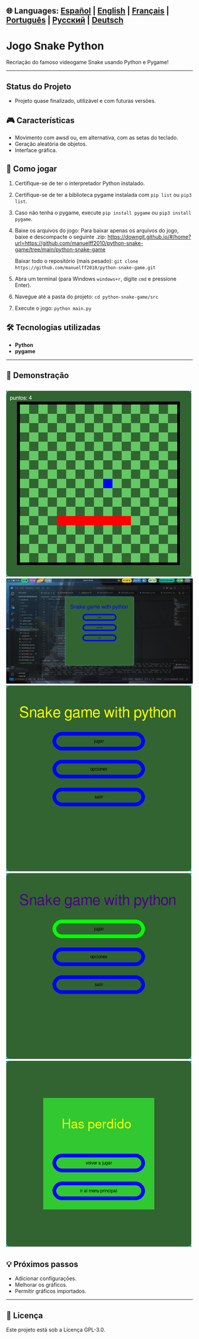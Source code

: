🌐 **Languages:** [Español](../README.md) | [English](README.en.md) | [Français](README.fr.md) | [Português](README.pt.md) | [Русский](README.ru.md) | [Deutsch](README.de.md)
---
# Jogo Snake Python

Recriação do famoso videogame Snake usando Python e Pygame!

---
## Status do Projeto
* Projeto quase finalizado, utilizável e com futuras versões.
## 🎮 Características

* Movimento com awsd ou, em alternativa, com as setas do teclado.
* Geração aleatória de objetos.
* Interface gráfica.

## 🚀 Como jogar

1. Certifique-se de ter o interpretador Python instalado.
2. Certifique-se de ter a biblioteca pygame instalada com `pip list` ou `pip3 list`.
3. Caso não tenha o pygame, execute `pip install pygame` ou `pip3 install pygame`.
4. Baixe os arquivos do jogo:
   Para baixar apenas os arquivos do jogo, baixe e descompacte o seguinte .zip:
   https://downgit.github.io/#/home?url=https://github.com/manuelff2010/python-snake-game/tree/main/python-snake-game

   Baixar todo o repositório (mais pesado):
   `git clone https://github.com/manuelff2010/python-snake-game.git`
5. Abra um terminal (para Windows `windows+r`, digite `cmd` e pressione Enter).
6. Navegue até a pasta do projeto: `cd python-snake-game/src`
7. Execute o jogo: `python main.py`

## 🛠️ Tecnologias utilizadas
* **Python**
* **pygame**
---
## 📸 Demonstração

![Screenshot des Spiels](imagenes/vista_juego.png)
![Screenshot des Spiels](imagenes/vista_escritorio.png)
![Screenshot des Spiels](imagenes/vista_menu_1.png)
![Screenshot des Spiels](imagenes/vista_menu_2.png)
![Screenshot des Spiels](imagenes/vista_menu_perdida.png)
---
## 💡 Próximos passos

* Adicionar configurações.
* Melhorar os gráficos.
* Permitir gráficos importados.
---

## 📄 Licença

Este projeto está sob a Licença GPL-3.0.